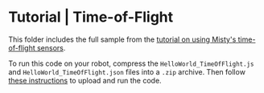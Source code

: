# Tutorial | Time-of-Flight

This folder includes the full sample from the [tutorial on using Misty's time-of-flight sensors](https://docs.mistyrobotics.com/docs/skills/local-skill-tutorials/#time-of-flight).

To run this code on your robot, compress the `HelloWorld_TimeOfFlight.js` and `HelloWorld_TimeOfFlight.json` files into a `.zip` archive. Then follow [these instructions](https://docs.mistyrobotics.com/docs/skills/tools/#misty-skill-runner) to upload and run the code.